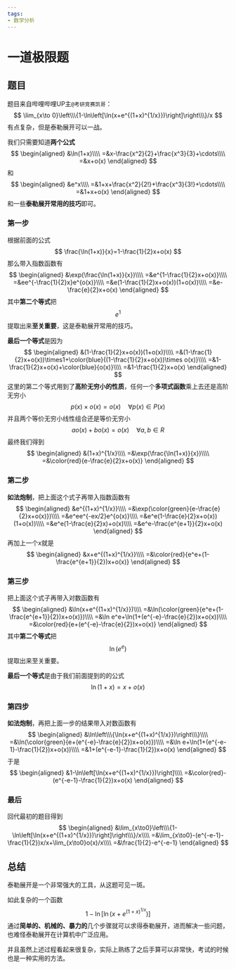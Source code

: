```yaml
---
tags:
- 数学分析
---
```

# 一道极限题
## 题目

题目来自哔哩哔哩UP主`@考研竞赛凯哥`：
$$
\lim_{x\to 0}\left\\\{1-\ln\left[\ln(x+e^{(1+x)^{1/x}})\right]\right\\\}/x
$$
有点复杂，但是泰勒展开可以一战。



我们只需要知道**两个公式**
$$
\begin{aligned}
&\ln(1+x)\\\\
=&x-\frac{x^2}{2}+\frac{x^3}{3}+\cdots\\\\
=&x+o(x)
\end{aligned}
$$
和
$$
\begin{aligned}
&e^x\\\\
=&1+x+\frac{x^2}{2!}+\frac{x^3}{3!}+\cdots\\\\
=&1+x+o(x)
\end{aligned}
$$
和一些**泰勒展开常用的技巧**即可。

### 第一步

根据前面的公式
$$
\frac{\ln(1+x)}{x}=1-\frac{1}{2}x+o(x)
$$
那么带入指数函数有
$$
\begin{aligned}
&\exp(\frac{\ln(1+x)}{x})\\\\
=&e^{1-\frac{1}{2}x+o(x)}\\\\
=&ee^{-\frac{1}{2}x}e^{o(x)}\\\\
=&e(1-\frac{1}{2}x+o(x))(1+o(x))\\\\
=&e-\frac{e}{2}x+o(x)
\end{aligned}
$$
其中**第二个等式**把
$$
e^1
$$
提取出来**至关重要**，这是泰勒展开常用的技巧。

**最后一个等式**是因为
$$
\begin{aligned}
&(1-\frac{1}{2}x+o(x))(1+o(x))\\\\
=&(1-\frac{1}{2}x+o(x))\times1+\color{blue}{(1-\frac{1}{2}x+o(x))\times o(x)}\\\\
=&1-\frac{1}{2}x+o(x)+\color{blue}{o(x)}\\\\
=&1-\frac{1}{2}x+o(x)
\end{aligned}
$$
这里的第二个等式用到了**高阶无穷小的性质**，任何一个**多项式函数**乘上去还是高阶无穷小
$$
p(x)\times o(x)=o(x) \quad \forall p(x)\in P(x)
$$
并且两个等价无穷小线性组合还是等价无穷小
$$
ao(x)+bo(x)=o(x) \quad \forall a,b\in R
$$
最终我们得到
$$
\begin{aligned}
&(1+x)^{1/x}\\\\
=&\exp(\frac{\ln(1+x)}{x})\\\\
=&\color{red}{e-\frac{e}{2}x+o(x)}
\end{aligned}
$$

### 第二步

**如法炮制**，把上面这个式子再带入指数函数有
$$
\begin{aligned}
&e^{(1+x)^{1/x}}\\\\
=&\exp(\color{green}{e-\frac{e}{2}x+o(x)})\\\\
=&e^ee^{-ex/2}e^{o(x)}\\\\
=&e^e(1-\frac{e}{2}x+o(x))(1+o(x))\\\\
=&e^e(1-\frac{e}{2}x)+o(x)\\\\
=&e^e-\frac{e^{e+1}}{2}x+o(x)
\end{aligned}
$$
再加上一个$x$就是
$$
\begin{aligned}
&x+e^{(1+x)^{1/x}}\\\\
=&\color{red}{e^e+(1-\frac{e^{e+1}}{2})x+o(x)}
\end{aligned}
$$

### 第三步

把上面这个式子再带入对数函数有
$$
\begin{aligned}
&\ln(x+e^{(1+x)^{1/x}})\\\\
=&\ln(\color{green}{e^e+(1-\frac{e^{e+1}}{2})x+o(x)})\\\\
=&\ln e^e+\ln(1+(e^{-e}-\frac{e}{2})x+o(x))\\\\
=&\color{red}{e+(e^{-e}-\frac{e}{2})x+o(x)}
\end{aligned}
$$
其中**第二个等式**把
$$
\ln(e^e)
$$
提取出来至关重要。

**最后一个等式**是由于我们前面提到的的公式
$$
\ln(1+x)=x+o(x)
$$

### 第四步

**如法炮制**，再把上面一步的结果带入对数函数有
$$
\begin{aligned}
&\ln\left\\\{\ln(x+e^{(1+x)^{1/x}})\right\\\}\\\\
=&\ln(\color{green}{e+(e^{-e}-\frac{e}{2})x+o(x)})\\\\
=&\ln e+\ln(1+(e^{-e-1}-\frac{1}{2})x+o(x))\\\\
=&1+(e^{-e-1}-\frac{1}{2})x+o(x)
\end{aligned}
$$
于是
$$
\begin{aligned}
&1-\ln\left[\ln(x+e^{(1+x)^{1/x}})\right]\\\\
=&\color{red}-(e^{-e-1}-\frac{1}{2})x+o(x)
\end{aligned}
$$

### 最后

回代最初的题目得到
$$
\begin{aligned}
&\lim_{x\to0}\left\\\{1-\ln\left[\ln(x+e^{(1+x)^{1/x}})\right]\right\\\}/x\\\\
=&\lim_{x\to0}-(e^{-e-1}-\frac{1}{2})x/x+\lim_{x\to0}o(x)/x\\\\
=&\frac{1}{2}-e^{-e-1}
\end{aligned}
$$

## 总结

泰勒展开是一个非常强大的工具，从这题可见一斑。

如此复杂的一个函数
$$
1-\ln\left[\ln(x+e^{(1+x)^{1/x}})\right]
$$
通过**简单的、机械的、暴力的**几个步骤就可以求得泰勒展开，进而解决一些问题，也难怪泰勒展开在计算机中广泛应用。



并且虽然上述过程看起来很复杂，实际上熟练了之后手算可以非常快，考试的时候也是一种实用的方法。


